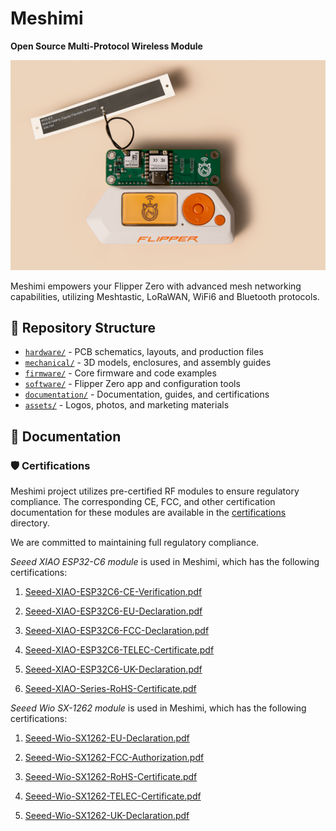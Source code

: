 # Meshimi

**Open Source Multi-Protocol Wireless Module**

![Meshimi](assets/Meshimi.jpg)

Meshimi empowers your Flipper Zero with advanced mesh networking capabilities, utilizing Meshtastic, LoRaWAN, WiFi6 and Bluetooth protocols.

## 📁 Repository Structure
- [`hardware/`](hardware) - PCB schematics, layouts, and production files
- [`mechanical/`](mechanical) - 3D models, enclosures, and assembly guides
- [`firmware/`](firmware) - Core firmware and code examples
- [`software/`](software) - Flipper Zero app and configuration tools
- [`documentation/`](documentation) - Documentation, guides, and certifications
- [`assets/`](assets) - Logos, photos, and marketing materials

## 📖 Documentation

### 🛡️ Certifications
Meshimi project utilizes pre-certified RF modules to ensure regulatory compliance. 
The corresponding CE, FCC, and other certification documentation for these modules are available 
in the [certifications](documentation/certifications) directory. 

We are committed to maintaining full regulatory compliance.

_Seeed XIAO ESP32-C6 module_ is used in Meshimi, which has the following certifications:

1. [Seeed-XIAO-ESP32C6-CE-Verification.pdf](documentation/certifications/Seeed-XIAO-ESP32C6-CE-Verification.pdf)

2. [Seeed-XIAO-ESP32C6-EU-Declaration.pdf](documentation/certifications/Seeed-XIAO-ESP32C6-EU-Declaration.pdf)

3. [Seeed-XIAO-ESP32C6-FCC-Declaration.pdf](documentation/certifications/Seeed-XIAO-ESP32C6-FCC-Declaration.pdf)

4. [Seeed-XIAO-ESP32C6-TELEC-Certificate.pdf](documentation/certifications/Seeed-XIAO-ESP32C6-TELEC-Certificate.pdf)

5. [Seeed-XIAO-ESP32C6-UK-Declaration.pdf](documentation/certifications/Seeed-XIAO-ESP32C6-UK-Declaration.pdf)

6. [Seeed-XIAO-Series-RoHS-Certificate.pdf](documentation/certifications/Seeed-XIAO-Series-RoHS-Certificate.pdf)


_Seeed Wio SX-1262 module_ is used in Meshimi, which has the following certifications:

1. [Seeed-Wio-SX1262-EU-Declaration.pdf](documentation/certifications/Seeed-Wio-SX1262-EU-Declaration.pdf)

2. [Seeed-Wio-SX1262-FCC-Authorization.pdf](documentation/certifications/Seeed-Wio-SX1262-FCC-Authorization.pdf)

3. [Seeed-Wio-SX1262-RoHS-Certificate.pdf](documentation/certifications/Seeed-Wio-SX1262-RoHS-Certificate.pdf)

4. [Seeed-Wio-SX1262-TELEC-Certificate.pdf](documentation/certifications/Seeed-Wio-SX1262-TELEC-Certificate.pdf)

5. [Seeed-Wio-SX1262-UK-Declaration.pdf](documentation/certifications/Seeed-Wio-SX1262-UK-Declaration.pdf)